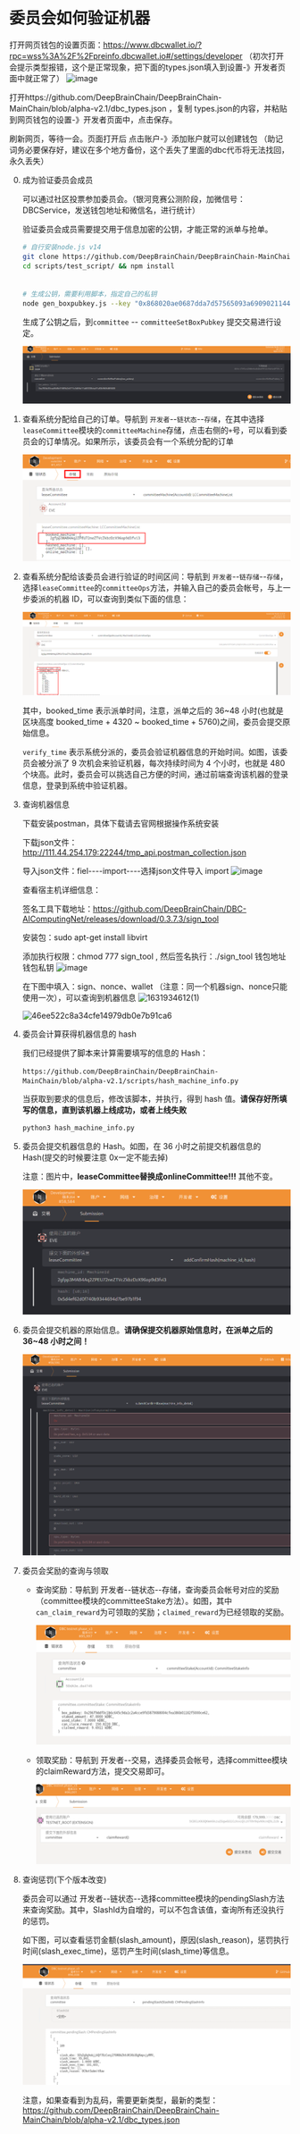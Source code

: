 # 委员会如何验证机器

打开网页钱包的设置页面：https://www.dbcwallet.io/?rpc=wss%3A%2F%2Fpreinfo.dbcwallet.io#/settings/developer （初次打开会提示类型报错，这个是正常现象，把下面的types.json填入到设置-》开发者页面中就正常了）
![image](https://user-images.githubusercontent.com/32829693/129827244-c8e1e2af-1132-43c7-a71e-87907e00c35e.png)


打开https://github.com/DeepBrainChain/DeepBrainChain-MainChain/blob/alpha-v2.1/dbc_types.json ，复制 types.json的内容，并粘贴到网页钱包的设置-》开发者页面中，点击保存。

刷新网页，等待一会。页面打开后 点击账户-》添加账户就可以创建钱包 （助记词务必要保存好，建议在多个地方备份，这个丢失了里面的dbc代币将无法找回，永久丢失）

0. 成为验证委员会成员

    可以通过社区投票参加委员会。（银河竞赛公测阶段，加微信号：DBCService，发送钱包地址和微信名，进行统计）

    验证委员会成员需要提交用于信息加密的公钥，才能正常的派单与抢单。

    ```bash
    # 自行安装node.js v14
    git clone https://github.com/DeepBrainChain/DeepBrainChain-MainChain.git && cd DeepBrainChain-MainChain && git checkout alpha-v2.1
    cd scripts/test_script/ && npm install
    
    
    # 生成公钥，需要利用脚本，指定自己的私钥
    node gen_boxpubkey.js --key "0x868020ae0687dda7d57565093a69090211449845a7e11453612800b663307246"
    ```

    生成了公钥之后，到`committee` -- `committeeSetBoxPubkey` 提交交易进行设定。

    ![image-20210623145108399](bonding_machine.assets/image-20210623145108399.png)

1. 查看系统分配给自己的订单。导航到 `开发者`--`链状态`--`存储`，在其中选择`leaseCommittee`模块的`committeeMachine`存储，点击右侧的`+`号，可以看到委员会的订单情况。如果所示，该委员会有一个系统分配的订单

   ![image-20210601164137286](bonding_machine.assets/image-20210601164137286.png)

2. 查看系统分配给该委员会进行验证的时间区间：导航到 `开发者`--`链存储`--`存储`，选择`leaseCommittee`的`committeeOps`方法，并输入自己的委员会帐号，与上一步委派的机器 ID，可以查询到类似下面的信息：

   ![image-20210601164631426](bonding_machine.assets/image-20210601164631426.png)

   其中，booked_time 表示派单时间，注意，派单之后的 36~48 小时(也就是区块高度 booked_time + 4320 ~ booked_time + 5760)之间，委员会提交原始信息。

   `verify_time` 表示系统分派的，委员会验证机器信息的开始时间。如图，该委员会被分派了 9 次机会来验证机器，每次持续时间为 4 个小时，也就是 480 个块高。此时，委员会可以挑选自己方便的时间，通过前端查询该机器的登录信息，登录到系统中验证机器。

3. 查询机器信息
   
   下载安装postman，具体下载请去官网根据操作系统安装

   下载json文件：http://111.44.254.179:22244/tmp_api.postman_collection.json
   
   导入json文件：fiel----import----选择json文件导入 import
    ![image](https://user-images.githubusercontent.com/32829693/133870420-b790637c-cab6-44f9-ba00-493eadc951cd.png)
   
   查看宿主机详细信息：
   
   签名工具下载地址：https://github.com/DeepBrainChain/DBC-AIComputingNet/releases/download/0.3.7.3/sign_tool
   
   安装包：sudo apt-get install libvirt
   
   添加执行权限：chmod 777 sign_tool ,  然后签名执行：./sign_tool 钱包地址 钱包私钥
   ![image](https://user-images.githubusercontent.com/32829693/133870889-61976abb-ae6b-4cd6-97e3-9e9205745346.png)

   在下图中填入：sign、nonce、wallet （注意：同一个机器sign、nonce只能使用一次），可以查询到机器信息
   <img width="751" alt="1631934612(1)" src="https://user-images.githubusercontent.com/32829693/133870573-04dbcb84-9112-4837-b8e4-20db8538c079.png">

   <img width="584" alt="46ee522c8a34cfe14979db0e7b91ca6" src="https://user-images.githubusercontent.com/32829693/133871452-06dde25a-9691-44dc-b35b-124dbece44fd.png">

5. 委员会计算获得机器信息的 hash

   我们已经提供了脚本来计算需要填写的信息的 Hash：

   `https://github.com/DeepBrainChain/DeepBrainChain-MainChain/blob/alpha-v2.1/scripts/hash_machine_info.py`

   当获取到要求的信息后，修改该脚本，并执行，得到 hash 值。**请保存好所填写的信息，直到该机器上线成功，或者上线失败**

   ```bash
   python3 hash_machine_info.py
   ```

4. 委员会提交机器信息的 Hash。如图，在 36 小时之前提交机器信息的 Hash(提交的时候要注意 0x一定不能去掉)

   注意：图片中，**leaseCommittee替换成onlineCommittee!!!** 其他不变。
   
   ![image-20210601165736511](bonding_machine.assets/image-20210601165736511.png)
   
5. 委员会提交机器的原始信息。**请确保提交机器原始信息时，在派单之后的 36~48 小时之间！**

   ![image-20210601165851303](bonding_machine.assets/image-20210601165851303.png)

7. 委员会奖励的查询与领取

   + 查询奖励：导航到 开发者--链状态--存储，查询委员会帐号对应的奖励（committee模块的committeeStake方法）。如图，其中`can_claim_reward`为可领取的奖励；`claimed_reward`为已经领取的奖励。

     ![image-20211020112744070](Machine_verification.assets/image-20211020112744070.png)

   + 领取奖励：导航到 开发者--交易，选择委员会帐号，选择committee模块的claimReward方法，提交交易即可。

     ![image-20211020112948942](Machine_verification.assets/image-20211020112948942.png)

8. 查询惩罚(下个版本改变)

   委员会可以通过 开发者--链状态--选择committee模块的pendingSlash方法来查询奖励。其中，SlashId为自增的，可以不包含该值，查询所有还没执行的惩罚。

   如下图，可以查看惩罚金额(slash_amount)，原因(slash_reason)，惩罚执行时间(slash_exec_time)，惩罚产生时间(slash_time)等信息。

   ![image-20211020113330231](Machine_verification.assets/image-20211020113330231.png)

   注意，如果查看到为乱码，需要更新类型，最新的类型：https://github.com/DeepBrainChain/DeepBrainChain-MainChain/blob/alpha-v2.1/dbc_types.json
